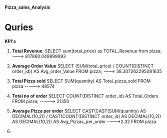 **Pizza_sales_Analysis**
# Quries
**KPI's**
1. **Total Revenue**:
     SELECT sum(total_price) as TOTAL_Revenue from pizza;                                    ---> 817860.049999993
2. **Average Order Value**
     SELECT (SUM(total_price) / COUNT(DISTINCT order_id)) AS Avg_order_Value FROM pizza;      ---> 38.307262295081635
3. **Total Pizza sold**
   SELECT SUM(quantity) AS Total_pizza_sold FROM pizza              -----> 49574
4. **Total no of order**
   SELECT COUNT(DISTINCT order_id) AS Total_Orders FROM pizza;       -----> 21350
5. **Average Pizza per order**
     SELECT CAST(CAST(SUM(quantity) AS DECIMAL(10,2)) / 
     CAST(COUNT(DISTINCT order_id) AS DECIMAL(10,2)) AS DECIMAL(10,2))
     AS Avg_Pizzas_per_order                                                   ---->2.32
     FROM pizza

7. 

